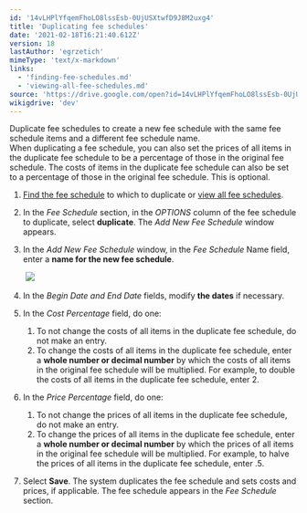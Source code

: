 ```yaml
---
id: '14vLHPlYfqemFhoLO8lssEsb-0UjUSXtwfD9J8M2uxg4'
title: 'Duplicating fee schedules'
date: '2021-02-18T16:21:40.612Z'
version: 18
lastAuthor: 'egrzetich'
mimeType: 'text/x-markdown'
links:
  - 'finding-fee-schedules.md'
  - 'viewing-all-fee-schedules.md'
source: 'https://drive.google.com/open?id=14vLHPlYfqemFhoLO8lssEsb-0UjUSXtwfD9J8M2uxg4'
wikigdrive: 'dev'
---
```

Duplicate fee schedules to create a new fee schedule with the same fee schedule items and a different fee schedule name.   
When duplicating a fee schedule, you can also set the prices of all items in the duplicate fee schedule to be a percentage of those in the original fee schedule. The costs of items in the duplicate fee schedule can also be set to a percentage of those in the original fee schedule. This is optional.
1. [Find the fee schedule](finding-fee-schedules.md) to which to duplicate or [view all fee schedules](viewing-all-fee-schedules.md).
2. In the <em>Fee Schedule</em> section, in the <em>OPTIONS</em> column of the fee schedule to duplicate, select <strong>duplicate</strong>. The <em>Add New Fee Schedule</em> window appears.
3. In the <em>Add New Fee Schedule</em> window, in the <em>Fee Schedule</em> Name field, enter a <strong>name for the new fee schedule</strong>.


    <img src="../duplicating-fee-schedules.assets/8e6bdbf140ca9f4522995d1466647361.png" />

4. In the <em>Begin Date and End Date</em> fields, modify <strong>the dates</strong> if necessary.
5. In the <em>Cost Percentage</em> field, do one:
   1. To not change the costs of all items in the duplicate fee schedule, do not make an entry.
   2. To change the costs of all items in the duplicate fee schedule, enter a <strong>whole number or decimal number</strong> by which the costs of all items in the original fee schedule will be multiplied. For example, to double the costs of all items in the duplicate fee schedule, enter 2.
1. In the <em>Price Percentage</em> field, do one:
   1. To not change the prices of all items in the duplicate fee schedule, do not make an entry.
   2. To change the prices of all items in the duplicate fee schedule, enter a <strong>whole number or decimal number</strong> by which the prices of all items in the original fee schedule will be multiplied. For example, to halve the prices of all items in the duplicate fee schedule, enter .5.
1. Select <strong>Save</strong>. The system duplicates the fee schedule and sets costs and prices, if applicable. The fee schedule appears in the <em>Fee Schedule</em> section.
